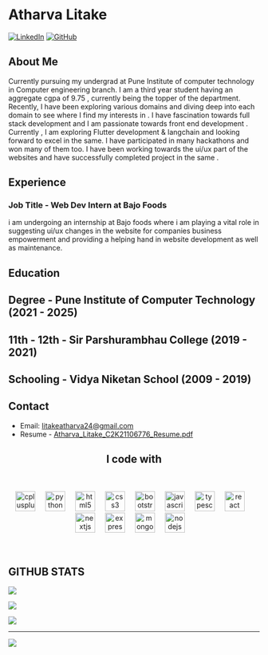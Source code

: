 # Atharva Litake

[![LinkedIn](https://img.shields.io/badge/LinkedIn-AtharvaLitake-blue.svg)](https://www.linkedin.com/in/atharva-litake-97647922a/?trk=public_profile_browsemap&originalSubdomain=in)
[![GitHub](https://img.shields.io/badge/GitHub-AtharvaLitake-green.svg)](https://github.com/AtharvaLitake/)

## About Me

Currently pursuing my undergrad at Pune Institute of computer technology in Computer engineering branch. I am a third year student having an aggregate cgpa of 9.75 , currently being the topper of the department.
Recently, I have been exploring various domains and diving deep into each domain to see where I find my interests in . I have fascination towards full stack development and I am passionate towards front end development .
Currently , I am exploring Flutter development & langchain and looking forward to excel in the same.
I have participated in many hackathons and won many of them too. I have been working towards the ui/ux part of the websites and have successfully completed project in the same .

## Experience

### Job Title - Web Dev Intern at Bajo Foods

i am undergoing an internship at Bajo foods where i am playing a vital role in suggesting ui/ux changes in the website for companies business empowerment and providing a helping hand in website development as well as maintenance.

## Education

## Degree - Pune Institute of Computer Technology (2021 - 2025)
## 11th - 12th - Sir Parshurambhau College (2019 - 2021)
## Schooling - Vidya Niketan School (2009 - 2019)

## Contact

- Email: litakeatharva24@gmail.com
- Resume - [Atharva_Litake_C2K21106776_Resume.pdf](https://github.com/user-attachments/files/16374028/Atharva_Litake_C2K21106776_Resume.pdf)
  
<h2 align="center">I code with</h2>

<br>
<br>
<div align="center">
  <img src="https://cdn.jsdelivr.net/gh/devicons/devicon/icons/cplusplus/cplusplus-original.svg" height="40" alt="cplusplus logo"  />
  <img width="12" />
  <img src="https://cdn.jsdelivr.net/gh/devicons/devicon/icons/python/python-original.svg" height="40" alt="python logo"  />
  <img width="12" />
  <img src="https://cdn.jsdelivr.net/gh/devicons/devicon/icons/html5/html5-original.svg" height="40" alt="html5 logo"  />
  <img width="12" />
  <img src="https://cdn.jsdelivr.net/gh/devicons/devicon/icons/css3/css3-original.svg" height="40" alt="css3 logo"  />
  <img width="12" />
  <img src="https://cdn.jsdelivr.net/gh/devicons/devicon/icons/bootstrap/bootstrap-original.svg" height="40" alt="bootstrap logo"  />
  <img width="12" />
  <img src="https://cdn.jsdelivr.net/gh/devicons/devicon/icons/javascript/javascript-original.svg" height="40" alt="javascript logo"  />
  <img width="12" />
  <img src="https://cdn.jsdelivr.net/gh/devicons/devicon/icons/typescript/typescript-original.svg" height="40" alt="typescript logo"  />
  <img width="12" />
  <img src="https://cdn.jsdelivr.net/gh/devicons/devicon/icons/react/react-original.svg" height="40" alt="react logo"  />
  <img width="12" />
  <img src="https://cdn.jsdelivr.net/gh/devicons/devicon/icons/nextjs/nextjs-original.svg" height="40" alt="nextjs logo"  />
  <img width="12" />
  <img src="https://cdn.jsdelivr.net/gh/devicons/devicon/icons/express/express-original.svg" height="40" alt="express logo"  />
  <img width="12" />
  <img src="https://cdn.jsdelivr.net/gh/devicons/devicon/icons/mongodb/mongodb-original.svg" height="40" alt="mongodb logo"  />
  <img width="12" />
  <img src="https://cdn.jsdelivr.net/gh/devicons/devicon/icons/nodejs/nodejs-original.svg" height="40" alt="nodejs logo"  />
  <img width="12" />
</div>
<br>
<br>
<h2>GITHUB STATS</h2>

![](https://github-readme-stats.vercel.app/api?username=AtharvaLitake&theme=dark&hide_border=false&include_all_commits=true&count_private=true)<br>

![](https://github-readme-streak-stats.herokuapp.com/?user=AtharvaLitake&theme=dark&hide_border=false)<br>

![](https://github-readme-stats.vercel.app/api/top-langs/?username=AtharvaLitake&theme=dark&hide_border=false&include_all_commits=true&count_private=true&layout=compact)

---
[![](https://visitcount.itsvg.in/api?id=ApurvaK24&icon=0&color=0)](https://visitcount.itsvg.in)

<!-- Proudly created with GPRM ( https://gprm.itsvg.in ) -->
